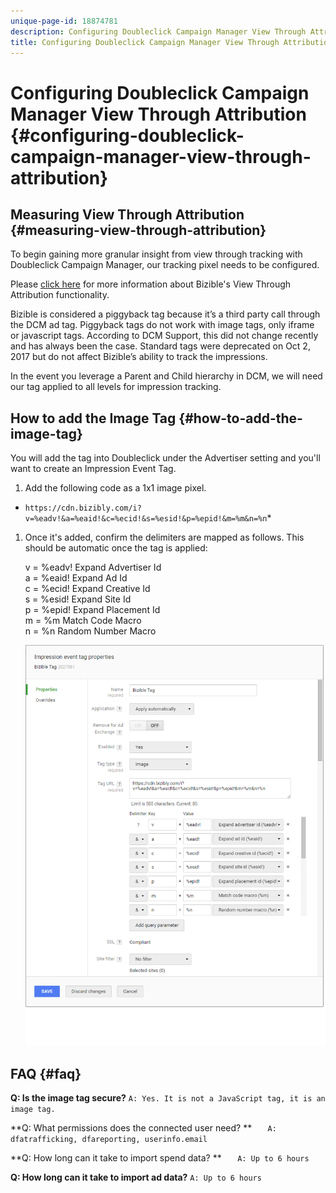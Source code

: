 ```yaml
---
unique-page-id: 18874781
description: Configuring Doubleclick Campaign Manager View Through Attribution - Bizible - Product Documentation
title: Configuring Doubleclick Campaign Manager View Through Attribution
---
```


# Configuring Doubleclick Campaign Manager View Through Attribution {#configuring-doubleclick-campaign-manager-view-through-attribution}

## Measuring View Through Attribution {#measuring-view-through-attribution}

To begin gaining more granular insight from view through tracking with Doubleclick Campaign Manager, our tracking pixel needs to be configured.

Please [click here](http://docs.marketo.com/x/HAEgAQ) for more information about Bizible's View Through Attribution functionality.

Bizible is considered a piggyback tag because it’s a third party call through the DCM ad tag. Piggyback tags do not work with image tags, only iframe or javascript tags. According to DCM Support, this did not change recently and has always been the case. Standard tags were deprecated on Oct 2, 2017 but do not affect Bizible’s ability to track the impressions.

In the event you leverage a Parent and Child hierarchy in DCM, we will need our tag applied to all levels for impression tracking.

## How to add the Image Tag {#how-to-add-the-image-tag}

You will add the tag into Doubleclick under the Advertiser setting and you'll want to create an Impression Event Tag.

1. Add the following code as a 1x1 image pixel.

* `https://cdn.bizibly.com/i?v=%eadv!&a=%eaid!&c=%ecid!&s=%esid!&p=%epid!&m=%m&n=%n`*

1. Once it's added, confirm the delimiters are mapped as follows. This should be automatic once the tag is applied:

   v = %eadv! Expand Advertiser Id  
   a = %eaid! Expand Ad Id  
   c = %ecid! Expand Creative Id  
   s = %esid! Expand Site Id  
   p = %epid! Expand Placement Id  
   m = %m Match Code Macro  
   n = %n Random Number Macro

   ![](assets/1.png)

## FAQ {#faq}

**Q: Is the image tag secure?** 
`A: Yes. It is not a JavaScript tag, it is an image tag.`

**Q: What permissions does the connected user need? ** `  
A: dfatrafficking, dfareporting, userinfo.email`

**Q: How long can it take to import spend data? ** `  
A: Up to 6 hours`

**Q: How long can it take to import ad data?** 
`A: Up to 6 hours`
